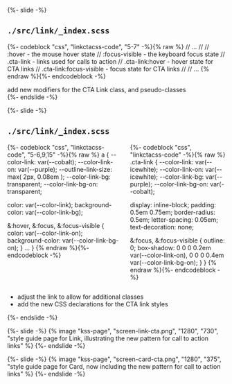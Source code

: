{%- slide -%}
<h2><code>./src/link/_index.scss</code></h2>

{%- codeblock "css", "linkctacss-code", "5-7" -%}{% raw %}
// ...
//
// :hover - the mouse hover state
// :focus-visible - the keyboard focus state
// .cta-link - links used for calls to action
// .cta-link:hover - hover state for CTA links
// .cta-link:focus-visible - focus state for CTA links
//
// ...
{% endraw %}{%- endcodeblock -%}

<aside class="notes">
  add new modifiers for the CTA Link class, and pseudo-classes
</aside>
{%- endslide -%}



{%- slide -%}
<h2><code>./src/link/_index.scss</code></h2>

<div class="columns equal">
  <div>
    {%- codeblock "css", "linkctacss-code", "5-6,9,15" -%}{% raw %}
a {
  --color-link: var(--cobalt);
  --color-link-on: var(--purple);
  --outline-link-size: max( 2px, 0.08em );
  --color-link-bg: transparent;
  --color-link-bg-on: transparent;

  color: var(--color-link);
  background-color: var(--color-link-bg);

  &:hover,
  &:focus,
  &:focus-visible {
    color: var(--color-link-on);
    background-color: var(--color-link-bg-on);
  }
  ...
}
    {% endraw %}{%- endcodeblock -%}
  </div>

  <div>
    {%- codeblock "css", "linkctacss-code" -%}{% raw %}
.cta-link {
  --color-link: var(--icewhite);
  --color-link-on: var(--icewhite);
  --color-link-bg: var(--purple);
  --color-link-bg-on: var(--cobalt);

  display: inline-block;
  padding: 0.5em 0.75em;
  border-radius: 0.5em;
  letter-spacing: 0.05em;
  text-decoration: none;

  &:focus,
  &:focus-visible {
    outline: 0;
    box-shadow: 0 0 0 0.2em var(--color-link-on),
                0 0 0 0.4em var(--color-link-bg-on);
  }
}
    {% endraw %}{%- endcodeblock -%}
  </div>
</div>

<aside class="notes">
  <ul>
    <li>adjust the link to allow for additional classes</li>
    <li>add the new CSS declarations for the CTA link styles</li>
  </ul>
</aside>
{%- endslide -%}



{%- slide -%}
  {% image "kss-page", "screen-link-cta.png", "1280", "730", "style guide page for Link, illustrating the new pattern for call to action links" %}
{%- endslide -%}



{%- slide -%}
  {% image "kss-page", "screen-card-cta.png", "1280", "375", "style guide page for Card, now including the new pattern for call to action links" %}
{%- endslide -%}
